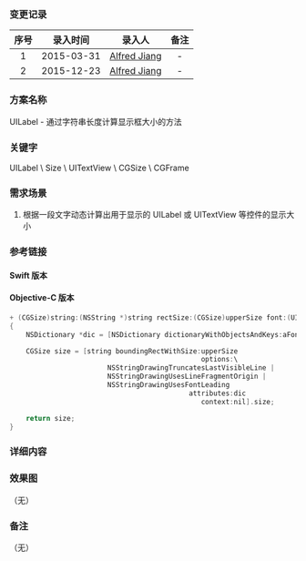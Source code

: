 ### 变更记录

| 序号 | 录入时间 | 录入人 | 备注 |
|:--------:|:--------:|:--------:|:--------:|
| 1 | 2015-03-31 | [Alfred Jiang](https://github.com/viktyz) | - |
| 2 | 2015-12-23 | [Alfred Jiang](https://github.com/viktyz) | - |

### 方案名称

UILabel - 通过字符串长度计算显示框大小的方法

### 关键字

UILabel \ Size \ UITextView \ CGSize \ CGFrame

### 需求场景

1. 根据一段文字动态计算出用于显示的 UILabel 或 UITextView 等控件的显示大小

### 参考链接

#### Swift 版本

#### Objective-C 版本
```objective-c
+ (CGSize)string:(NSString *)string rectSize:(CGSize)upperSize font:(UIFont *)aFont
{
    NSDictionary *dic = [NSDictionary dictionaryWithObjectsAndKeys:aFont, NSFontAttributeName, nil];

    CGSize size = [string boundingRectWithSize:upperSize
                                               options:\
                        NSStringDrawingTruncatesLastVisibleLine |
                        NSStringDrawingUsesLineFragmentOrigin |
                        NSStringDrawingUsesFontLeading
                                            attributes:dic
                                               context:nil].size;

    return size;
}
```

### 详细内容

### 效果图
（无）

### 备注
（无）